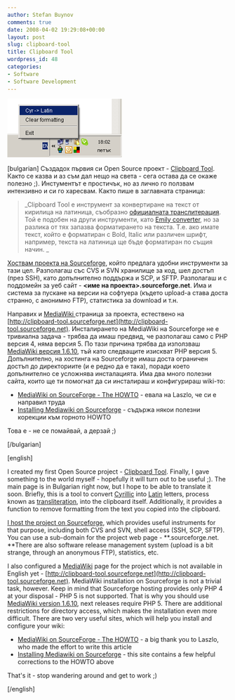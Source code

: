 ```yaml
---
author: Stefan Buynov
comments: true
date: 2008-04-02 19:29:08+00:00
layout: post
slug: clipboard-tool
title: Clipboard Tool
wordpress_id: 48
categories:
- Software
- Software Development
---
```


[![ct_conver_cyrillic_to_latin_menu.png](/images/2008/04/ct_conver_cyrillic_to_latin_menu.png)](/images/2008/04/ct_conver_cyrillic_to_latin_menu.png)

[bulgarian]
Създадох първия си Open Source проект - [Clipboard Tool](http://clipboard-tool.sourceforge.net). Както се казва и аз съм дал нещо на света - сега остава да се окаже полезно ;). Инстументът е простичък, но аз лично го ползвам интензивно и си го харесвам. Както пише в заглавната страница:

> _Clipboard Tool е инструмент за конвертиране на текст от кирилица на латиница, съобразно [официалната транслитерация](http://transliteration.mdaar.government.bg/alphabet.php). Той е подобен на други инструменти, като [Emily converter](http://www.download.bg/index.php?cls=program&mtd=default&id=12234), но за разлика от тях запазва форматирането на текста. Т.е. ако имате текст, който е форматиран с Bold, Italic или различен шрифт, например, текста на латиница ще бъде форматиран по същия начин. _

[Хоствам проекта на Sourceforge](http://sourceforge.net/projects/clipboard-tool), който предлага удобни инструменти за тази цел. Разполагаш със CVS и SVN хранилище за код, шел достъп (през SSH), като допълнително поддържа и SCP, и SFTP. Разполагаш и с поддомейн за уеб сайт - **<име на проекта>.sourceforge.net**. Има и система за пускане на версии на софтуера (където upload-а става доста странно, с анонимно FTP), статистика за download и т.н.

Направих и [MediaWiki ](http://www.mediawiki.org)страница за проекта, естествено на [http://clipboard-tool.sourceforge.net](http://clipboard-tool.sourceforge.net). Инсталирането на MediaWiki на Sourceforge не е тривиална задача - трябва да имаш предвид, че разполагаш само с PHP версия 4, няма версия 5. По тази причина трябва да използваш [MediaWiki версия 1.6.10](http://download.wikimedia.org/mediawiki/1.6/mediawiki-1.6.10.tar.gz), тъй като следващите изискват PHP версия 5. Допълнително, на хостинга на Sourceforge имаш доста ограничен достъп до директориите (и е редно да е така), поради което допълнително се усложнява инсталацията. Има два много полезни сайта, които ще ти помогнат да си инсталираш и конфигурираш wiki-то: [](http://monda.hu/blog/2006/03/03/mediawiki-on-sourceforge-the-howto/)
	
  * [MediaWiki on SourceForge - The HOWTO](http://monda.hu/blog/2006/03/03/mediawiki-on-sourceforge-the-howto/) - евала на Laszlo, че си е направил труда
  * [Installing Mediawiki on Sourceforge](http://baoilleach.blogspot.com/2007/06/installing-mediawiki-on-sourceforge.html) - съдържа някои полезни корекции към горното HOWTO

Това е - не се помайвай, а дерзай ;)

[/bulgarian]

[english]

I created my first Open Source project - [Clipboard Tool](http://clipboard-tool.sourceforge.net). Finally, I gave something to the world myself - hopefully it will turn out to be useful ;). The main page is in Bulgarian right now, but I hope to be able to translate it soon. Briefly, this is a tool to convert [Cyrillic](http://en.wikipedia.org/wiki/Cyrillic_alphabet) into [Latin](http://en.wikipedia.org/wiki/Latin) letters, process known as [transliteration](http://en.wikipedia.org/wiki/Transliteration), into the clipboard itself. Additionally, it provides a function to remove formatting from the text you copied into the clipboard.

[I host the project on Sourceforge](http://sourceforge.net/projects/clipboard-tool), which provides useful instruments for that purpose, including both CVS and SVN, shell access (SSH, SCP, SFTP). You can use a sub-domain for the project web page - **<name of the project>.sourceforge.net. **There are also software release management system (upload is a bit strange, through an anonymous FTP), statistics, etc.

I also configured a [MediaWiki](http://www.mediawiki.org) page for the project which is not available in English yet - [http://clipboard-tool.sourceforge.net](http://clipboard-tool.sourceforge.net). MediaWiki installation on Sourceforge is not a trivial task, however. Keep in mind that Sourceforge hosting provides only PHP 4 at your disposal - PHP 5 is not supported. That is why you should use[ MediaWiki version 1.6.10](http://download.wikimedia.org/mediawiki/1.6/mediawiki-1.6.10.tar.gz), next releases require PHP 5. There are additional restrictions for directory access, which makes the installation even more difficult. There are two very useful sites, which will help you install and configure your wiki:
	
  * [MediaWiki on SourceForge - The HOWTO](http://monda.hu/blog/2006/03/03/mediawiki-on-sourceforge-the-howto/) - a big thank you to Laszlo, who made the effort to write this article
  * [Installing Mediawiki on Sourceforge](http://baoilleach.blogspot.com/2007/06/installing-mediawiki-on-sourceforge.html) - this site contains a few helpful corrections to the HOWTO above

That's it - stop wandering around and get to work ;)

[/english]
